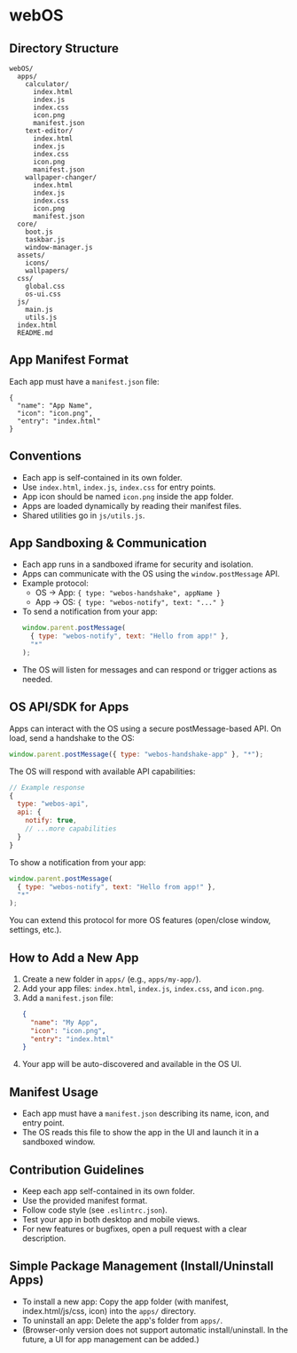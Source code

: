 # webOS

## Directory Structure

```
webOS/
  apps/
    calculator/
      index.html
      index.js
      index.css
      icon.png
      manifest.json
    text-editor/
      index.html
      index.js
      index.css
      icon.png
      manifest.json
    wallpaper-changer/
      index.html
      index.js
      index.css
      icon.png
      manifest.json
  core/
    boot.js
    taskbar.js
    window-manager.js
  assets/
    icons/
    wallpapers/
  css/
    global.css
    os-ui.css
  js/
    main.js
    utils.js
  index.html
  README.md
```

## App Manifest Format

Each app must have a `manifest.json` file:

```
{
  "name": "App Name",
  "icon": "icon.png",
  "entry": "index.html"
}
```

## Conventions

- Each app is self-contained in its own folder.
- Use `index.html`, `index.js`, `index.css` for entry points.
- App icon should be named `icon.png` inside the app folder.
- Apps are loaded dynamically by reading their manifest files.
- Shared utilities go in `js/utils.js`.

## App Sandboxing & Communication

- Each app runs in a sandboxed iframe for security and isolation.
- Apps can communicate with the OS using the `window.postMessage` API.
- Example protocol:
  - OS → App: `{ type: "webos-handshake", appName }`
  - App → OS: `{ type: "webos-notify", text: "..." }`
- To send a notification from your app:
  ```js
  window.parent.postMessage(
    { type: "webos-notify", text: "Hello from app!" },
    "*"
  );
  ```
- The OS will listen for messages and can respond or trigger actions as needed.

## OS API/SDK for Apps

Apps can interact with the OS using a secure postMessage-based API. On load, send a handshake to the OS:

```js
window.parent.postMessage({ type: "webos-handshake-app" }, "*");
```

The OS will respond with available API capabilities:

```js
// Example response
{
  type: "webos-api",
  api: {
    notify: true,
    // ...more capabilities
  }
}
```

To show a notification from your app:

```js
window.parent.postMessage(
  { type: "webos-notify", text: "Hello from app!" },
  "*"
);
```

You can extend this protocol for more OS features (open/close window, settings, etc.).

## How to Add a New App

1. Create a new folder in `apps/` (e.g., `apps/my-app/`).
2. Add your app files: `index.html`, `index.js`, `index.css`, and `icon.png`.
3. Add a `manifest.json` file:
   ```json
   {
     "name": "My App",
     "icon": "icon.png",
     "entry": "index.html"
   }
   ```
4. Your app will be auto-discovered and available in the OS UI.

## Manifest Usage

- Each app must have a `manifest.json` describing its name, icon, and entry point.
- The OS reads this file to show the app in the UI and launch it in a sandboxed window.

## Contribution Guidelines

- Keep each app self-contained in its own folder.
- Use the provided manifest format.
- Follow code style (see `.eslintrc.json`).
- Test your app in both desktop and mobile views.
- For new features or bugfixes, open a pull request with a clear description.

## Simple Package Management (Install/Uninstall Apps)

- To install a new app: Copy the app folder (with manifest, index.html/js/css, icon) into the `apps/` directory.
- To uninstall an app: Delete the app's folder from `apps/`.
- (Browser-only version does not support automatic install/uninstall. In the future, a UI for app management can be added.)

